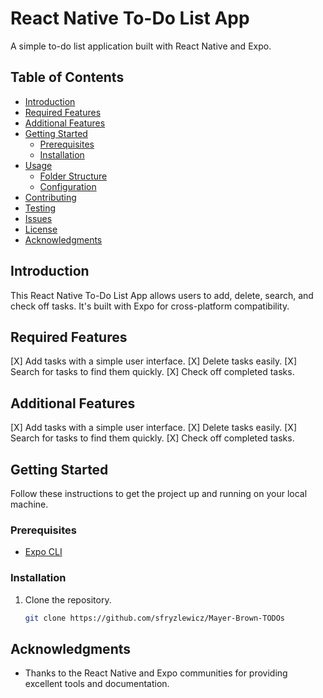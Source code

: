 # React Native To-Do List App

A simple to-do list application built with React Native and Expo.

## Table of Contents

- [Introduction](#introduction)
- [Required Features](#features)
- [Additional Features](#features)
- [Getting Started](#getting-started)
  - [Prerequisites](#prerequisites)
  - [Installation](#installation)
- [Usage](#usage)
  - [Folder Structure](#folder-structure)
  - [Configuration](#configuration)
- [Contributing](#contributing)
- [Testing](#testing)
- [Issues](#issues)
- [License](#license)
- [Acknowledgments](#acknowledgments)

## Introduction

This React Native To-Do List App allows users to add, delete, search, and check off tasks. It's built with Expo for cross-platform compatibility.

## Required Features

[X] Add tasks with a simple user interface.
[X] Delete tasks easily.
[X] Search for tasks to find them quickly.
[X] Check off completed tasks.

## Additional Features

[X] Add tasks with a simple user interface.
[X] Delete tasks easily.
[X] Search for tasks to find them quickly.
[X] Check off completed tasks.

## Getting Started

Follow these instructions to get the project up and running on your local machine.

### Prerequisites

- [Expo CLI](https://docs.expo.dev/get-started/installation/)

### Installation

1. Clone the repository.
   ```bash
   git clone https://github.com/sfryzlewicz/Mayer-Brown-TODOs

## Acknowledgments

- Thanks to the React Native and Expo communities for providing excellent tools and documentation.

